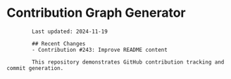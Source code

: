 # Contribution Graph Generator
            
            Last updated: 2024-11-19
            
            ## Recent Changes
            - Contribution #243: Improve README content
            
            This repository demonstrates GitHub contribution tracking and commit generation.
        